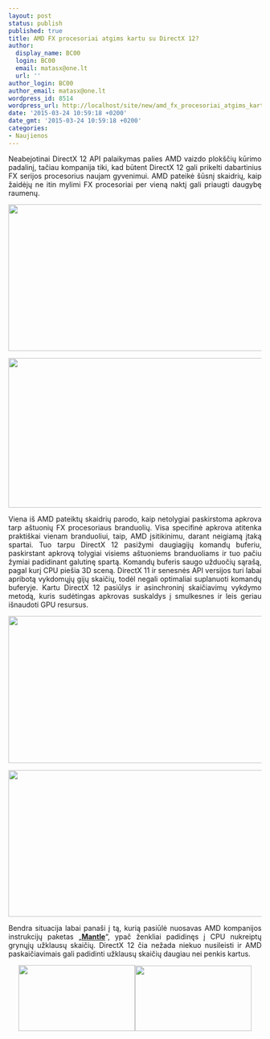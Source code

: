 ```yaml
---
layout: post
status: publish
published: true
title: AMD FX procesoriai atgims kartu su DirectX 12?
author:
  display_name: BC00
  login: BC00
  email: matasx@one.lt
  url: ''
author_login: BC00
author_email: matasx@one.lt
wordpress_id: 8514
wordpress_url: http://localhost/site/new/amd_fx_procesoriai_atgims_kartu_su_directx_12/
date: '2015-03-24 10:59:18 +0200'
date_gmt: '2015-03-24 10:59:18 +0200'
categories:
- Naujienos
---
```

<p style="text-align: justify;">
	Neabejotinai DirectX 12 API palaikymas palies AMD vaizdo plok&scaron;čių kūrimo padalinį, tačiau kompanija tiki, kad būtent DirectX 12 gali prikelti dabartinius FX serijos procesorius naujam gyvenimui. AMD pateikė &scaron;ūsnį skaidrių, kaip žaidėjų ne itin mylimi FX procesoriai per vieną naktį gali priaugti daugybę raumenų.</p>
<p style="text-align: justify;">
	<img alt="" src="http://technews.lt/userfiles/100d.jpg" style="width: 520px; height: 291px;" /></p>
<p style="text-align: justify;">
	<img alt="" src="http://technews.lt/userfiles/100c.jpg" style="width: 520px; height: 297px;" /></p>
<p style="text-align: justify;">
	Viena i&scaron; AMD pateiktų skaidrių parodo, kaip netolygiai paskirstoma apkrova tarp a&scaron;tuonių FX procesoriaus branduolių. Visa specifinė apkrova atitenka prakti&scaron;kai vienam branduoliui, taip, AMD įsitikinimu, darant neigiamą įtaką spartai. Tuo tarpu DirectX 12 pasižymi daugiagijų komandų buferiu, paskirstant apkrovą tolygiai visiems a&scaron;tuoniems branduoliams ir tuo pačiu žymiai padidinant galutinę spartą. Komandų buferis saugo užduočių sąra&scaron;ą, pagal kurį CPU pie&scaron;ia 3D sceną. DirectX 11 ir senesnės API versijos turi labai apribotą vykdomųjų gijų skaičių, todėl negali optimaliai suplanuoti komandų buferyje. Kartu DirectX 12 pasiūlys ir asinchroninį skaičiavimų vykdymo metodą, kuris sudėtingas apkrovas suskaldys į smulkesnes ir leis geriau i&scaron;naudoti GPU resursus.</p>
<p style="text-align: justify;">
	<img alt="" src="http://technews.lt/userfiles/100f.jpg" style="width: 520px; height: 292px;" /></p>
<p style="text-align: justify;">
	<img alt="" src="http://technews.lt/userfiles/100h.jpg" style="width: 520px; height: 291px;" /></p>
<p style="text-align: justify;">
	Bendra situacija labai pana&scaron;i į tą, kurią pasiūlė nuosavas AMD kompanijos instrukcijų paketas &bdquo;<a href="http://www.technews.lt/naujiena/n/a/dublis_nr_2_amd_mantle_su_msi_r9_280x_gaming_oc.html"><strong>Mantle</strong></a>&ldquo;, ypač ženkliai padidinęs į CPU nukreiptų grynųjų užklausų skaičių. DirectX 12 čia nežada niekuo nusileisti ir AMD paskaičiavimais gali padidinti užklausų skaičių daugiau nei penkis kartus.</p>
<p style="text-align: center;">
	<a href="http://technews.lt/userfiles/100j.jpg"><img alt="" src="http://technews.lt/userfiles/100j.jpg" style="width: 232px; height: 131px;" /></a><a href="http://technews.lt/userfiles/100l.jpg"><img alt="" src="http://technews.lt/userfiles/100l.jpg" style="width: 232px; height: 130px;" /></a></p>
